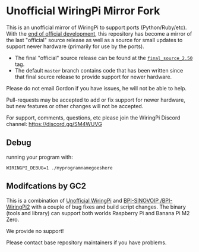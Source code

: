 Unofficial WiringPi Mirror Fork
===============================

This is an unofficial mirror of WiringPi to support ports (Python/Ruby/etc).  With the
[end of official development](http://wiringpi.com/wiringpi-deprecated/), this repository
has become a mirror of the last "official" source release as well as a source for small
updates to support newer hardware (primarily for use by the ports).

  * The final "official" source release can be found at the
    [`final_source_2.50`](https://github.com/WiringPi/WiringPi/tree/final_official_2.50) tag.
  * The default `master` branch contains code that has been written since that final source
    release to provide support for newer hardware.

Please do not email Gordon if you have issues, he will not be able to help.

Pull-requests may be accepted to add or fix support for newer hardware, but new features or
other changes will not be accepted.

For support, comments, questions, etc please join the WiringPi Discord channel: https://discord.gg/SM4WUVG


## Debug

running your program with: 
```
WIRINGPI_DEBUG=1 ./myprogramnamegoeshere
```
## Modifcations by GC2

This is a combination of [Unofficial WiringPi](https://github.com/WiringPi/WiringPi) and [BPI-SINOVOIP /BPI-WiringPi2](https://github.com/BPI-SINOVOIP/BPI-WiringPi2) with a couple of bug fixes and build script changes.
The binary (tools and library) can support both worlds Raspberry Pi and Banana Pi M2 Zero.

We provide no support!

Please contact base repository maintainers if you have problems.


